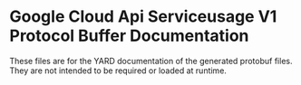 # Google Cloud Api Serviceusage V1 Protocol Buffer Documentation

These files are for the YARD documentation of the generated protobuf files.
They are not intended to be required or loaded at runtime.
